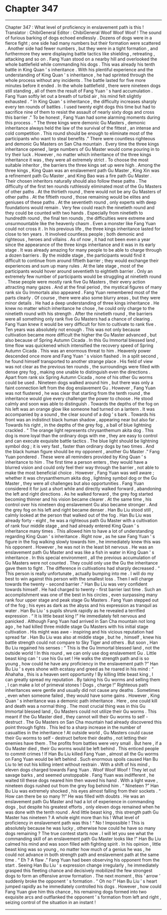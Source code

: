 
# Chapter 347


---

Chapter 347 : What level of proficiency in enslavement path is this !
Translator :
ChibiGeneral
Editor :
ChibiGeneral
Woof Woof Woof !
The sound of furious barking of dogs echoed endlessly .
Dozens of dogs were in a fierce fight ; one side had many numbers but their formation were scattered . Another side had fewer numbers , but they were in a tight formation , and furthermore they were displaying battle tactics like shielding , retreating , attacking and so on .
Fang Yuan stood on a nearby hill and overlooked the whole battlefield while commanding his dogs .
This was already his tenth battle in King Quan ’ s inheritance .
With his plentiful experience and the understanding of King Quan ’ s inheritance , he had sprinted through the whole process without any incidents .
The battle lasted for five more minutes before it ended .
In the whole battlefield , there were nineteen dogs still standing , all of them the result of Fang Yuan ’ s hard accumulation .
Fang Yuan softly let out a breath of turbid air , his mind felt slightly exhausted .
“ In King Quan ’ s inheritance , the difficulty increases sharply every ten rounds of battles . I used twenty eight dogs this time but had to sacrifice nine of them to resist the assault of nearly sixty dogs and cross this barrier .”
To be honest , Fang Yuan had some alarming moments during this process .
“ The three kings were demonic Gu Masters , demonic inheritance always held the law of the survival of the fittest , an intense and cold competition . This round should be enough to eliminate most of the participants who want to steal benefits .”
There were countless righteous and demonic Gu Masters on San Cha mountain . Every time the three kings inheritance opened , large numbers of Gu Master would come pouring in to try their luck .
However , no matter which inheritance of the three kings inheritance it was , they were all extremely strict . To choose the most suitable inheritor , the barriers the three kings set up were high .
Among the three kings , King Quan was an enslavement path Gu Master , King Xin was a refinement path Gu Master , and King Bao was a fire path Gu Master . Their chosen inheritors naturally should also follow these paths .
The difficulty of the first ten rounds ruthlessly eliminated most of the Gu Masters of other paths .
At the thirtieth round , there would not be any Gu Masters of other paths .
At the fiftieth round , those remaining would be elites and geniuses of these paths .
At the seventieth round , only experts with deep foundations would remain .
Very few could reach the ninetieth round and they could be counted with two hands .
Especially from ninetieth to hundredth round , the final ten rounds , the difficulties were extreme and unsurmountable like the heavenly chasm . Even a monster like Fang Yuan could not cross it .
In his previous life , the three kings inheritance lasted for close to ten years . It involved countless people ; both demonic and righteous , heroes and villains .
As of now , it had not been even a year since the appearance of the three kings inheritance and it was in its early stage . It was already amazing for many people to be able to charge through a dozen barriers .
By the middle stage , the participants would find it difficult to continue from around fiftieth barrier ; they would exchange their experiences and sum up many rules .
At the late stage , most of the participants would hover around seventieth to eightieth barrier . Only an extremely few number of participants would be struggling at ninetieth round . These people were mostly rank five Gu Masters , their every action attracting many gazes .
And at the final period , the mystical figures of many rank six Gu Immortals also appeared .
Fang Yuan remembered most of the parts clearly . Of course , there were also some blurry areas , but they were minor details .
He had a deep understanding of three kings inheritance .
He knew no matter which inheritance he chose , he could only charge to the ninetieth round with his strength .
After the ninetieth round , the barriers were all something only rank five Gu Masters had a chance of clearing .
Fang Yuan knew it would be very difficult for him to cultivate to rank five . Ten years was absolutely not enough .
This was not only because cultivation became more difficult the higher the Gu Master advanced , but also because of Spring Autumn Cicada .
In this Gu Immortal blessed land , time flow was quickened which intensified the recovery speed of Spring Autumn Cicada .
This was an enormous threat to him .
Heavenly power descended once more and Fang Yuan ’ s vision flashed .
In a split second , he found himself transported to another strange place .
His field of view was not clear as the previous ten rounds , the surroundings were filled with dense grey fog , making one unable to distinguish even the directions .
Apart from rank six Spring Autumn Cicada , none of his other Gu worms could be used .
Nineteen dogs walked around him , but there was only a faint connection left from the dog enslavement Gu .
However , Fang Yuan was not flustered , he was clear that starting from the tenth round , the inheritance would give every challenger the power to choose .
He stood calmly and soon was able to distinguish .
Towards the depths of the fog on his left was an orange glow like someone had turned on a lantern . It was accompanied by a sound , the clear sound of a dog ’ s bark .
Towards his front was an indistinct black human shadow , appearing near but also far .
Towards his right , in the depths of the grey fog , a ball of blue lightning crackled .
“ The orange light represents chrysanthemum akita dog . This dog is more loyal than the ordinary dogs with me , they are easy to control and can execute exquisite battle tactics . The blue light should be lightning symbol dog ; it is very fast , faster than ordinary dogs by two times . And the black human figure should be my opponent , another Gu Master .” Fang Yuan pondered .
These were all reminders provided by King Quan ’ s inheritance to him .
The first time a person enters , they would have a blurred vision and could only feel their way through the barrier , not able to make the most beneficial choice .
However , Fang Yuan was well aware ; whether it was chrysanthemum akita dog , lightning symbol dog or the Gu Master , they were all challenges but also opportunities .
Fang Yuan considered it for just a short while and directly walked forward , abandoning the left and right directions .
As he walked forward , the grey fog started becoming thinner and his vision became clearer . At the same time , his control over his nineteen dog enslavement Gu also became stronger .
And the grey fog on his left and right became denser .
Han Bu Liu stood still , calmly looked at the person that walked out of the fog .
Han Bu Liu was already forty - eight , he was a righteous path Gu Master with a cultivation of rank four middle stage , and had already entered King Quan ’ s inheritance many times .
This allowed him to have a lot of understanding regarding King Quan ’ s inheritance . Right now , as he saw Fang Yuan ’ s figure in the fog walking slowly towards him , he immediately knew this was his opponent .
However , he was not in the least bit nervous .
He was an enslavement path Gu Master and was like a fish in water in King Quan ’ s inheritance .
In this special environment , all the previous accumulation of Gu Masters were not counted . They could only use the Gu the inheritance gave them to fight . The difference in cultivations had sharply decreased .
“ This person is really unfortunate , actually bumping into me . I will do my best to win against this person with the smallest loss . Then I will charge towards the twenty - second barrier .”
Han Bu Liu was very confident towards himself . He had charged to twenty - first barrier last time . Such an accomplishment was one of the best in his circles , even surpassing many rank four upper stage and peak stage Gu Masters .
Fang Yuan stepped out of the fog ; his eyes as dark as the abyss and his expression as tranquil as water .
Han Bu Liu ’ s pupils shrunk rapidly as he revealed a terrified expression .
“ It is little beast king !”
He immediately felt nervous and panicked .
Although Fang Yuan had arrived in San Cha mountain not long ago , he had killed three middle stage Gu Masters with his initial stage cultivation . His might was awe - inspiring and his vicious reputation had spread far .
Han Bu Liu was also at middle stage , but he , himself , knew his battle strength could not compare to Sky Tiger and others .
But soon , Han Bu Liu regained his senses : “ This is the Gu Immortal blessed land , not the outside world ! In this round , we can only use dog enslavement Gu . Little beast king can ’ t use his Gu set ! He walks the strength path and is so young , how could he have any proficiency in the enslavement path ?”
Han Bu Liu ’ s eyes shone with ecstasy and greed as he roared in his mind : “ Ahahaha , this is a heaven sent opportunity ! By killing little beast king , I can greatly spread my reputation . By taking his Gu worms and selling them , I can make a lot of primeval stones ! Dogs , charge !”
Righteous path inheritances were gentle and usually did not cause any deaths . Sometimes , even when someone failed , they would have some gains .
However , King Quan ’ s inheritance was a demonic path inheritance .
Here , one could kill and death was a normal thing .
The most crucial thing was in this Gu Immortal blessed land , Gu Masters could not utilize their Gu worms . This meant if the Gu Master died , they cannot will their Gu worms to self - destruct .
The Gu Masters on San Cha mountain had already discovered this point through fights .
This led to a sharp increase in the number of casualties in the inheritance !
At outside world , Gu Masters could cause their Gu worms to self - destruct before their deaths , not letting their enemies have them . The profits from battles were very small . But here , if a Gu Master died , their Gu worms would be left behind . This enticed people to commit crimes !
If Han Bu Liu killed Fang Yuan , almost all the Gu worms on Fang Yuan would be left behind . Such enormous spoils caused Han Bu Liu to let out his killing intent without restrain .
With a shift of his mind , eleven dogs charged towards Fang Yuan .
Woof Woof Woof !
They let out savage barks , and seemed unstoppable .
Fang Yuan was indifferent , he waited till these dogs neared him then waved his hand .
With a light wave , nineteen dogs rushed out from the grey fog behind him .
“ Nineteen ?” Han Bu Liu was extremely shocked , his eyes almost falling from their sockets .
“ How can there be so many ?!” He was filled with doubts .
He was an enslavement path Gu Master and had a lot of experience in commanding dogs , but despite his greatest efforts , only eleven dogs remained when he was done with the tenth round .
And little beast king , this strength path Gu Master has nineteen ? A whole eight more than his !
What level of proficiency in enslavement path was this !
“ No ! Impossible ! This is absolutely because he was lucky , otherwise how could he have so many dogs remaining ? The true contest starts now . I will let you see what the commanding skill of an enslavement path Gu Master looks like !”
Han Bu Liu calmed his mind and was soon filled with fighting spirit .
In his opinion , little beast king was so young , no matter how much of a genius he was , he could not advance in both strength path and enslavement path at the same time .
“ Eh ? A flaw .” Fang Yuan had been observing his opponent from the start .
Seeing Han Bu Liu ’ s expression change irregularly , he immediately grasped this fleeting chance and decisively mobilized the few strongest dogs to form an offensive arrow formation .
The next moment , this ‘ arrow ’ suddenly broke the opponent ’ s formation .
“ Oh no !” Han Bu Liu ’ s heart jumped rapidly as he immediately controlled his dogs .
However , how could Fang Yuan give him this chance , his remaining dogs formed into two exquisite arcs and outflanked the opponent ’ s formation from left and right , seizing control of the situation in an instant !

---

